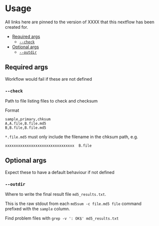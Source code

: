 # Usage <!-- omit in toc -->

All links here are pinned to the version of XXXX that this nextflow has been created for.

- [Required args](#required-args)
  - [`--check`](#--check)
- [Optional args](#optional-args)
  - [`--outdir`](#--outdir)

## Required args

Workflow would fail if these are not defined

### `--check`

Path to file listing files to check and checksum

Format

```
sample,primary,chksum
A,A.file,B.file.md5
B,B.file,B.file.md5
```

`*.file.md5` must only include the filename in the chksum path, e.g.

```
xxxxxxxxxxxxxxxxxxxxxxxxxxxxxxxx  B.file
```

## Optional args

Expect these to have a default behaviour if not defined

### `--outdir`

Where to write the final result file `md5_results.txt`.

This is the raw stdout from each `md5sum -c file.md5 file` command prefixed with the `sample` column.

Find problem files with `grep -v ': OK$' md5_results.txt`
